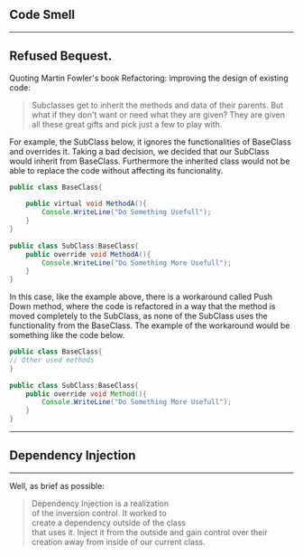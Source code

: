 ## Code Smell
----
## Refused Bequest.

Quoting Martin Fowler's book Refactoring: improving the design of existing code: 

> Subclasses get to inherit the methods 
> and data of their parents. But what if 
> they don't want or need what they are 
> given? They are given all these great
> gifts and pick just a few to play with.

For example, the SubClass below, it ignores the functionalities of BaseClass and overrides it. 
Taking a bad decision, we decided that our SubClass would inherit from BaseClass.
Furthermore the inherited class would not be able to replace the code without affecting its 
funcionality.

```java
public class BaseClass{
 
    public virtual void MethodA(){
        Console.WriteLine("Do Something Usefull");
    } 
}
 
public class SubClass:BaseClass{
    public override void MethodA(){
        Console.WriteLine("Do Something More Usefull");
    }
}
```
In this case, like the example above, there is a workaround called Push Down method, 
where the code is refactored in a way that the method is moved completely to the SubClass, 
as none of the SubClass uses the functionality from the BaseClass. The example of the workaround
would be something like the code below. 


```java
public class BaseClass{
// Other used methods
}
 
public class SubClass:BaseClass{
    public override void Method(){
        Console.WriteLine("Do Something More Usefull");
    }
}
```
----

## Dependency Injection
----
Well, as brief as possible:

> Dependency Injection is a realization  
> of the inversion control. It worked to  
> create a dependency outside of the class  
> that uses it. Inject it from the outside
> and gain control over their creation away
> from inside of our current class.








